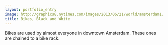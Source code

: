 ```yaml
---
layout: portfolio_entry
image: http://graphics8.nytimes.com/images/2013/06/21/world/amsterdam1/amsterdam1-articleLarge.jpg
title: Bikes, Black and White
---
```

Bikes are used by almost everyone in downtown Amsterdam. These ones are chained to a bike rack.
